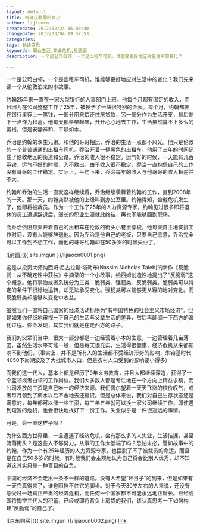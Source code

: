 ```yaml
---
layout: default
title: 构建反脆弱的自己
author: lijiaocn
createdate: 2017/02/24 16:00:40
changedate: 2017/03/04 19:57:53
categories:
tags: 勤读深思
keywords: 职业生涯,职业危机,反脆弱
description: 一个是公司白领，一个是出租车司机，谁能够更好地应对生活中的变化？

---
```


一个是公司白领，一个是出租车司机，谁能够更好地应对生活中的变化？我们先来读一个从伦敦泊来的小故事。

约翰25年来一直在一家大型银行的人事部门上班。他每个月都有固定的收入，而且因为在公司整整工作了25年，被授予了一块很特别的金表。每个月，约翰都要在银行里存上一笔钱，一部分用来偿还住房贷款，另一部分作为生活开支，最后剩下一点作为积蓄。他每天都早早起床，开开心心地去工作，生活虽然算不上多么的富裕，但是安静祥和、平静如水。

乔治是约翰的孪生兄弟。和他的哥哥相比，乔治的生活一点都不风光，他只是伦敦的一个普普通通的出租车司机。乔治开着一辆黑色的出租车，他用了三年的时间记住了伦敦地区的街道和公路。乔治的收入很不稳定，运气好的时候，一天能有几百英镑，运气不好的时候，入不敷出。由于收入很不稳定，乔治一直抱怨自己的工作没有哥哥的工作稳定。实际上，平均下来，乔治每年的收入与他哥哥的收入相差并不大。

约翰和乔治的生活一直就这样继续着，乔治继续羡慕着约翰的工作，直到2008年的一天。那一天，约翰突然被他的上级叫到办公室里。约翰得知，金融危机发生了，他即将被裁员。作为一个工作了25年的人力资源专家，约翰见过很多即将退休的员工遭遇辞退后，漫长的职业生涯就此终结，再也不能够回到职场。

而乔治依旧每天开着自己的出租车在伦敦的街头小巷里穿梭。他每天自主地安排工作时间，没有人能够辞退他。因为乔治是他自己的老板，只要自己愿意，乔治完全可以工作到不想工作，而他的哥哥约翰却在50多岁的时候失业了。

![封面]({{ site.imgurl }}/lijiaocn0001.png)

这是从投资大师纳西姆·尼古拉斯·塔勒布(Nassim Nicholas Taleb)的新作《反脆弱：从不确定性中获益》中摘录的一个小故事。纳西姆创造性地提出了“反脆弱”这个概念。他将事物或者系统分为三类：脆弱类、强韧类、反脆弱类。脆弱类可以特定的条件下很好地运转，却无法承受变化。强韧类可以能够更从容的地对变化。而反脆弱类却能够从变化中收益。

虽然我们一直将自己国家的经济活动标榜为“有中国特色的社会主义市场经济”。但是如果你仔细地审视一下自己的生活与父辈生活的差异，然后再翻阅一下西方的演化过程。你会发现，其实我们就是在走西方的路子。

我们的父辈们当中，很大一部分都是一边经营着小本的生意，一边管理着几亩薄田，虽然生活水平可能一般，但是每天很充实，生活得很健康，经济危机从来都影响不到他们。（事实上，并不是所有人的生活都不受经济形势的影响，朱镕基时代4050下岗潮波及了大批城市人口，但是农村人口受到的影响要小得多）

而我们这一代人，基本上都是经历了9年义务教育，并且大都继续深造，获得了一个蓝领或者白领的工作岗位。我们大多数人都是专注地在一个方向上精益求精，而公司发放的工资是自己唯一的经济来源。我们偶尔望着一天天飞涨的楼价叹气，或者每月领到了薪水以后不舍地去还房贷。但是总体来说，我们对自己生存状态还是满意的，每年都可以涨一些工资，每三年五年就可以换一家公司继续工作，即使遇到短暂的危机，也会很快地找好下一份工作。失业似乎是一件很遥远的事情。

可是，会一直这样子吗？

为什么西方世界里，一旦遭遇了经济危机，会有那么多的人失业，生活拮据，甚至流落街头？是这些人不够努力，从事的工作太低端了吗？恐怕未必，譬如故事中的约翰，作为一个有25年经历的人力资源专家，也摆脱了不了被裁员的命运，而且是在自己50多岁的时候。有时候我们会主观地认为自己将会比别人优秀，却不知道这其实只是一种盲目的自负。

中国的经济不会走出一条不一样的道路。没有人希望“坏日子”的到来，但是如果有一天它真得来了，谁也阻挡不住它的脚步。对于今天30岁左右的人来说，还没有感受过一场真正严重的经济危机，而任何一个国家都不可能永远地正增长。已经或即将掏空三代人的积蓄，已经或即将背负上房贷的我们，该认真思考一下如何构建“反脆弱”的自己了。

![京东购买]({{ site.imgurl }}/lijiaocn0002.png) [link](http://union-click.jd.com/jdc?d=qsIPPg)
